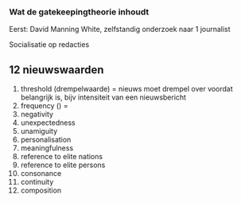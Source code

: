 ### Wat de gatekeepingtheorie inhoudt

Eerst:
David Manning White, zelfstandig onderzoek naar 1 journalist

Socialisatie op redacties


## 12 nieuwswaarden
1. threshold (drempelwaarde) = nieuws moet drempel over voordat belangrijk is, bijv intensiteit van een nieuwsbericht
2. frequency () = 
3. negativity
4. unexpectedness
5. unamiguity
6. personalisation
7. meaningfulness
8. reference to elite nations
9. reference to elite persons
10. consonance
11. continuity
12. composition

